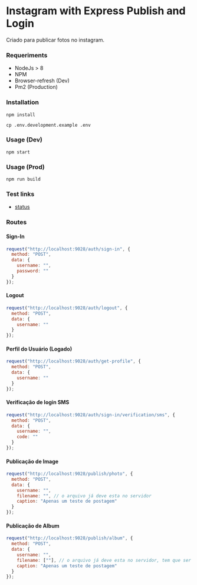 # Instagram with Express Publish and Login

Criado para publicar fotos no instagram.

### Requeriments

- NodeJs > 8
- NPM
- Browser-refresh (Dev)
- Pm2 (Production)

### Installation

```
npm install
```

```
cp .env.development.example .env
```

### Usage (Dev)

```
npm start
```

### Usage (Prod)

```
npm run build
```

### Test links

- [status](http://localhost:9028/status)

### Routes

#### Sign-In

```js
request("http://localhost:9028/auth/sign-in", {
  method: "POST",
  data: {
    username: "",
    password: ""
  }
});
```

#### Logout

```js
request("http://localhost:9028/auth/logout", {
  method: "POST",
  data: {
    username: ""
  }
});
```

#### Perfil do Usuário (Logado)

```js
request("http://localhost:9028/auth/get-profile", {
  method: "POST",
  data: {
    username: ""
  }
});
```

#### Verificação de login SMS

```js
request("http://localhost:9028/auth/sign-in/verification/sms", {
  method: "POST",
  data: {
    username: "",
    code: ""
  }
});
```

#### Publicação de Image

```js
request("http://localhost:9028/publish/photo", {
  method: "POST",
  data: {
    username: "",
    filename: "", // o arquivo já deve esta no servidor
    caption: "Apenas um teste de postagem"
  }
});
```

#### Publicação de Album

```js
request("http://localhost:9028/publish/album", {
  method: "POST",
  data: {
    username: "",
    filename: [""], // o arquivo já deve esta no servidor, tem que ser enviado ao menos 2 imagens!
    caption: "Apenas um teste de postagem"
  }
});
```
